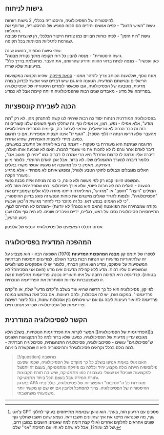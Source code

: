## גישות לניתוח
להיסטוריה של הפסיכולוגיה, והיסטוריה בכללי, 2 גישות רווחות:    
גישת "האיש הדגול" - לפיה אנשים יחידים הם הכוח המניע של ההיסטוריה, שדוחף את התגליות.  
גישת "רוח הזמן" - לפיה כוחות חבויים כמו צורות הייצור הכלכלי, הן שיוצרות סביבה שגורמת לתגליות מסוימות בכל תקופה.  
  
שתי גישות נוספות, בנושא שונה:  
"גישה היסטורית" - מנסה להבין כל רוח תקופה מתוך נקודת מבטה.  
"כאן ועכשיו" - מנסה לנתח בראי ההווה והידע שהרווחנו, את העבר. מתעלמת בדרך כלל מרעיונות שלא שרדו.

מונח נוסף, שלטענת הכותב צריך להזהר ממנו - [קנאת פיזיקה](https://en.wikipedia.org/wiki/Physics_envy), שהיא הקנאה במקצועות הריאליים ובגישתם המדעית. הטענה היא גם שיש דברים שאי אפשר לבדוק בצורה מדעית, מטבעה של הפסיכולוגיה, וגם שכאשר לומדים היסטוריה של הפסיכולוגיה בפריזמה של מדע - מאבדים שנים רבות שהפסיכולוגיה הייתה קיימת אבל לא כמדע.

## הכנה לשבירת קונספציות  
בפסיכולוגיה המודרנית הנחות יסוד כה רבות שיהיה לנו קשה להתנתק מהן. לא רק "תת מודע", אלא אפילו - נפש, רצון, או אפילו גוף. זה שחלקי הגוף השונים שלנו קשורים זה בזה זה כבר הנחה לא טריוויאלית, שראוי לערער בה, וקיימים הסברים פסיכולוגיים מהעבר שלא דרשו הנחה זו (לפי הספר). "הגוף זז" אינה תצפית אמפירית, אם כי תרגום כמעט מיידי לתצפית האמיתית, שהיא אחרת.  
הדוגמה שניתנת היא מעוררת בי ספקות - דוגמה בה באיליאדה אל התערב במעשים, דיבר לאדם אחר וגרם לו לא להכות את מי שעמד להכות. האם לא שכנעה אותו האלה, דיברה אליו וגרמה לו לרצות אחרת? היא הרי אמרה לו דברים כמו "יהיה לך מוטב אם", כלומר דיברה למערך התגמולים שלו. לא ברור, אבל אכן האדם ההומרי, כלומר מיוון העתיקה, מאמין כי כל מחשבה או מעשה אנושי מקורו באלים.  
האלים מוגבלים וכבולים לחוקי הטבע ולגורל, ומפגש איתם לא מפחיד - אלא מרגיע ומעורר הקלה.    
המשפט היווני קבע רק לפי מעשה ולא כוונה, כי כוונה מניחה איזה מבנה נפשי.  
הטענה - האלים הם לא מבנה פיוטי, אלא צורך פסיכולוגי, כמו שספר יהיה מוזר ללא המילים "רוצה" "חושב" או "מרגיש", האיליאדה הייתה מוזרה ללא אלים שמסבירים את "הפסיכולוגיה". ולנסות להגיד שאלים מייצגים את כוחות הנפש זה פוגע בדיוק ההיסטורי, כי לא האמינו בנפש דאז. כל זה מוזכר כדי להזהר מגישת ה"כאן ועכשיו".  
נקודה שמבהירה את הפואנטה (והאם היא נכונה? לא יודעת) -הומרוס לא התייחס לגוף. התייחסויות פסיכולוגית נסבו על ראש, רגליים, ידיים ואיברים שונים. לא היה גוף שלם שבו ניטע הרעיון[^1]

אנחנו תכלס הצאצאים של פסיכולוגית הנפש של אלפטון.

## המהפכה המדעית בפסיכולוגיה
לספרו של תומס קון **מבנה המהפכות המדעיות** (1970) השפעה רבה - הוא מצביע על זה שלתיאוריות מדעיות יש הנחות רבות בדבר העולם, למדענים תפיסות חברתיות המשפיעות על עיסוקם, ומדע הוא ארגון חברתי, כלומר יש לו אספקטים סוציולוגיים שמשפיעים עליו רבות. מדע ללא קהילת מדענים אינו מדע (האם אני מסכימה? לא בטוחה). *פרדיגמה* היא תפיסה רחבה של איזו תיאוריה נכונה. פרדיגמות מחליפות זו את זו כשמצטברות עדויות הסותרות את הפרדיגמה הנוכחית.

לפי קון, פסיכולוגיה היא כל כך חדשה שהיא עוד בשלב ה"קדם מדעי" שלה, או ה"קדם פרדיגמטי". במקום זאת, יש לה אסכולות, ולהם רעיונות. אם בכל זאת נשתמש במונח פרדיגמה לתיאור רעיונות ליבה גם אם יש וויכוחים בין אסכולות שונות, נוכל ליצור רשימת פרדיגמות של הפסיכולוגיה שכרגע אנחנו חיים.

## הקשר לפסיכולוגיה המודרנית
ב[[הפרדיגמות של הפסיכולוגיה]] אפשר לקרוא את הפרדיגמות הנוכחיות, בשלב הלא מגובש עדיין מדעית של הפסיכולוגיה. כמעט שלא ברור למה כל המקצועות השונים ש"פסיכולוגים" עושים - פסיכוביולוגיה, פסיכולוגיה התנהגותית, פסיכולוגיה חברתית - למה כולם בכלל נקראים פסיכולוגיה? וההיסטוריה היא זו שמקשרת ביניהם.  
  
> [!/question] מחשבה  
> האם אולי באמת אנחנו בשלב כל כך מוקדם של הפסיכולוגיה, שכמו שפעם פילוסופיה הייתה כולה מקצוע יחיד וכללה גם פיזיקה ומתמטיקה, בעצם זה יתפצל למקצועות שונים? או שאולי בעצם זה כמו מתמטיקה, שיש בה תורת הקבוצות ותורת המידה אבל בעצם הכל ביחד מתמטיקה.  
> בארגון APA מוגדרות כל ה"חטיבות" האפשריות של פסיכולוגיה, כולל נניח ההיסטוריה של הפסיכולוגיה. צריך להסתכל ולהבין אם יש שם קו מקשר יותר משמעותי משחשבתי.


___

[^1]: צ'אט GPT מסכים עם הרעיון הזה, בערך. הוא טוען שבאמת מתייחסים בעיקר לחלקי גוף, מה שכנראה מייצג את איך שהיוונים חשבו דאז. נשמע שהם חשבו שחלקי גוף שונים אחראים לחלקים אחרים (אולי קצת דומה למה שאנחנו חושבים במובן רחב, של לב ומוח?), אבל לא שהם לא היו עם תפיסת "אני" שלם.
